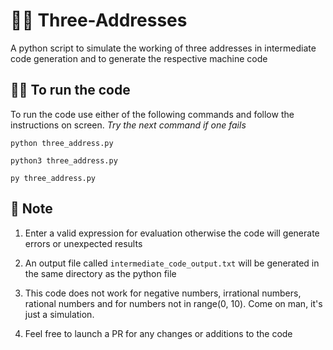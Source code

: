 # 👩‍💻 Three-Addresses
A python script to simulate the working of three addresses in intermediate code generation and to generate the respective machine code

## 🏃‍♂️ To run the code
To run the code use either of the following commands and follow the instructions on screen. *Try the next command if one fails*

```terminal
python three_address.py
```

```terminal
python3 three_address.py
```

```terminal
py three_address.py
```

## 📝 Note
1. Enter a valid expression for evaluation otherwise the code will generate errors or unexpected results

2. An output file called ```intermediate_code_output.txt``` will be generated in the same directory as the python file

3. This code does not work for negative numbers, irrational numbers, rational numbers and for numbers not in range(0, 10). Come on man, it's just a simulation.

4. Feel free to launch a PR for any changes or additions to the code
